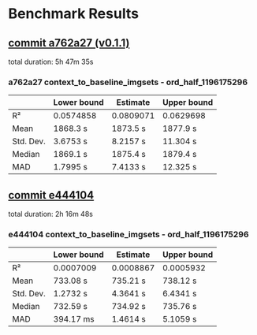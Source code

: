 # Benchmark Results

<!-- top: use https://tabletomarkdown.com/convert-website-table-to-markdown/ -->

## [commit a762a27 (v0.1.1)](https://github.com/MWATelescope/Birli/actions/runs/812007480)

total duration:  5h 47m 35s

### a762a27 context_to_baseline_imgsets - ord_half_1196175296

|           | Lower bound | Estimate  | Upper bound |
| --------- | ----------- | --------- | ----------- |
| R²        | 0.0574858   | 0.0809071 | 0.0629698   |
| Mean      | 1868.3 s    | 1873.5 s  | 1877.9 s    |
| Std. Dev. | 3.6753 s    | 8.2157 s  | 11.304 s    |
| Median    | 1869.1 s    | 1875.4 s  | 1879.4 s    |
| MAD       | 1.7995 s    | 7.4133 s  | 12.325 s    |

## [commit e444104](https://github.com/MWATelescope/Birli/actions/runs/813003731)

total duration:  2h 16m 48s

### e444104 context_to_baseline_imgsets - ord_half_1196175296

|           | Lower bound | Estimate  | Upper bound |
| --------- | ----------- | --------- | ----------- |
| R²        | 0.0007009   | 0.0008867 | 0.0005932   |
| Mean      | 733.08 s    | 735.21 s  | 738.12 s    |
| Std. Dev. | 1.2732 s    | 4.3641 s  | 6.4341 s    |
| Median    | 732.59 s    | 734.92 s  | 735.76 s    |
| MAD       | 394.17 ms   | 1.4614 s  | 5.1059 s    |
